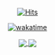 <div align="center">

  [![Hits](https://hits.seeyoufarm.com/api/count/incr/badge.svg?url=https%3A%2F%2Fgithub.com%2Fmangpha&count_bg=%2379C83D&title_bg=%23555555&icon=&icon_color=%23E7E7E7&title=hits&edge_flat=false)](https://hits.seeyoufarm.com)
  
  [![wakatime](https://wakatime.com/badge/user/c947cb79-004b-42c8-8cb2-48ffeb0ed9f5.svg)](https://wakatime.com/@c947cb79-004b-42c8-8cb2-48ffeb0ed9f5)

  <a href="https://github.com/anuraghazra/github-readme-stats">
    <img align="center" src="https://github-readme-stats.vercel.app/api?username=Mangpha" />
  </a>
  <a href="https://github.com/anuraghazra/convoychat">
    <img align="center" src="https://github-readme-stats.vercel.app/api/top-langs/?username=mangpha&layout=compact" />
  </a>


  
</div>
